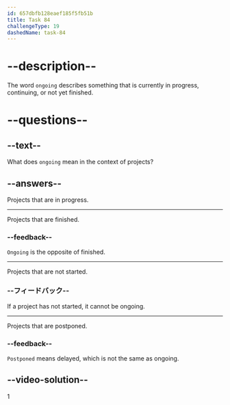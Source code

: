 ```yaml
---
id: 657dbfb128eaef185f5fb51b
title: Task 84
challengeType: 19
dashedName: task-84
---
```


# --description--

The word `ongoing` describes something that is currently in progress, continuing, or not yet finished.

# --questions--

## --text--

What does `ongoing` mean in the context of projects?

## --answers--

Projects that are in progress.

---

Projects that are finished.

### --feedback--

`Ongoing` is the opposite of finished.

---

Projects that are not started.

### --フィードバック--

If a project has not started, it cannot be ongoing.

---

Projects that are postponed.

### --feedback--

`Postponed` means delayed, which is not the same as ongoing.

## --video-solution--

1
